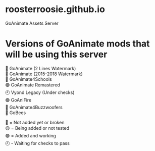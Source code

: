 # roosterroosie.github.io
 GoAnimate Assets Server
 
# Versions of GoAnimate mods that will be using this server

🔴 GoAnimate (2 Lines Watermark) <br> 🔴 GoAnimate (2015-2018 Watermark) <br> 🔴 GoAnimate4Schools <br> 🟢 GoAnimate Remastered <br> 🕘 Vyond Legacy (Under checks) <br> 🟢 GoAniFire <br> 🔴 GoAnimate4Buzzwoofers <br> 🔴 GoBees

🔴 = Not added yet or broken <br> 🟡 = Being added or not tested <br> 🟢 = Added and working <br> 🕘 - Waiting for checks to pass
